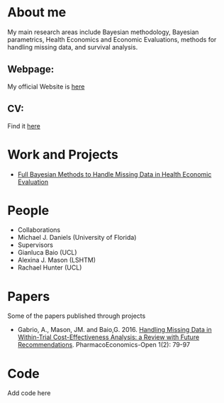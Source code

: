 # About me
My main research areas include Bayesian methodology, Bayesian parametrics, Health Economics and Economic Evaluations, methods for handling missing data, and survival analysis.

## Webpage: 
My official Website is [here](https://sites.google.com/site/agabriostats/home)

## CV: 
Find it [here](https://docs.google.com/viewer?a=v&pid=sites&srcid=ZGVmYXVsdGRvbWFpbnxhZ2Ficmlvc3RhdHN8Z3g6NjdiYjhkNWE4ZTBjNzhmYw)

# Work and Projects
* [Full Bayesian Methods to Handle Missing Data in Health Economic Evaluation](https://www.ucl.ac.uk/statistics/research/statistics-health-economics/current-projects/ag)

# People
* Collaborations
 * Michael J. Daniels (University of Florida)
* Supervisors
 * Gianluca Baio (UCL)
 * Alexina J. Mason (LSHTM)
 * Rachael Hunter (UCL)

# Papers
Some of the papers published through projects
* Gabrio, A., Mason, JM. and Baio,G. 2016. [Handling Missing Data in Within-Trial Cost-Effectiveness Analysis: a Review with Future Recommendations](https://link.springer.com/article/10.1007/s41669-017-0015-6). PharmacoEconomics-Open 1(2): 79-97

# Code
Add code here
